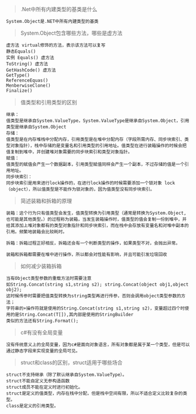 >.Net中所有内建类型的基类是什么

    System.Object是.NET中所有内建类型的基类

>System.Object包含哪些方法，哪些是虚方法

    虚方法 virtual修饰的方法，表示该方法可以复写
    静态Equals()
    实例 Equals() 虚方法
    ToString() 虚方法
    GetHashCode() 虚方法
    GetType() 
    ReferenceEquas()
    MenberwiseClone()
    Finalize()

>值类型和引用类型的区别
    
    继承：
    值类型是继承自System.ValueType，System.ValueType是继承自System.Object，引用类型是继承自System.Object
    存储：
    值类型是在内存堆栈中分配内存，引用类型是在堆中分配内存（字段所需内存、同步块索引、类型对象指针），栈中存储的是变量名和引用类型的引用地址。值类型在进行装箱操作的时候会把值复制到堆中，并创建堆对象需要的同步块索引和类型对象指针。
    赋值：
    值类型的赋值会产生一个数据副本，引用类型赋值同样会产生一个副本，不过存储的值是一个引用地址。
    同步块索引：
    同步块索引是用来进行lock操作的，在进行lock操作的时候需要添加一个锁对象 lock（object），所以值类型是不能作为锁对象的，因为值类型没有同步块索引。

>简述装箱和拆箱的原理

    装箱：这个行为只有值类型会发生，值类型转换为引用类型（通常是转换为System.Object,也可能是其他类型。）的过程称为装箱，当发生装箱操作时，值类型的值会复制一份到堆中，并给其添加上堆对象都有的类型对象指针和同步块索引，而在栈中会存放有变量名和对堆中副本的引用。频繁地装箱会比较耗时。

    拆箱：拆箱过程正好相反，拆箱还会有一个判断类型的操作，如果类型不对，会抛出异常。

    装箱和拆箱都需要在堆中进行操作，所以都会对性能有影响，并且可能引发垃圾回收

>如何减少装箱拆箱

    当有Object类型参数的重载方法时需要注意
    如String.Concat(string s1,string s2); string.Concat(object obj1,object obj2);
    这时候传参时需要把值类型转换为string类型再进行传参，否则会调用object类型参数的方法；
    字符串的+操作符就是使用的String.Concat(string s1,string s2)，变量超过四个时使用的是String.Concat(T[]),其内部是使用的StringBuilder
    类似的方法还有String.Format();

>c#有没有全局变量

    没有传统意义上的全局变量，因为c#是面向对象语言，所有对象都是属于某一个类型，但是可以通过静态字段来实现变量的全局可见。

>struct和class的区别，struct适用于哪些场合

    struct不支持继承（除了默认继承自System.ValueType）。
    struct不能自定义无参构造函数
    struct成员不能在定义时进行初始化。
    struct是定义的值类型，内存在栈中分配，但是栈中空间有限，所以不适合定义比较复杂的类型。
    class是定义的引用类型。
